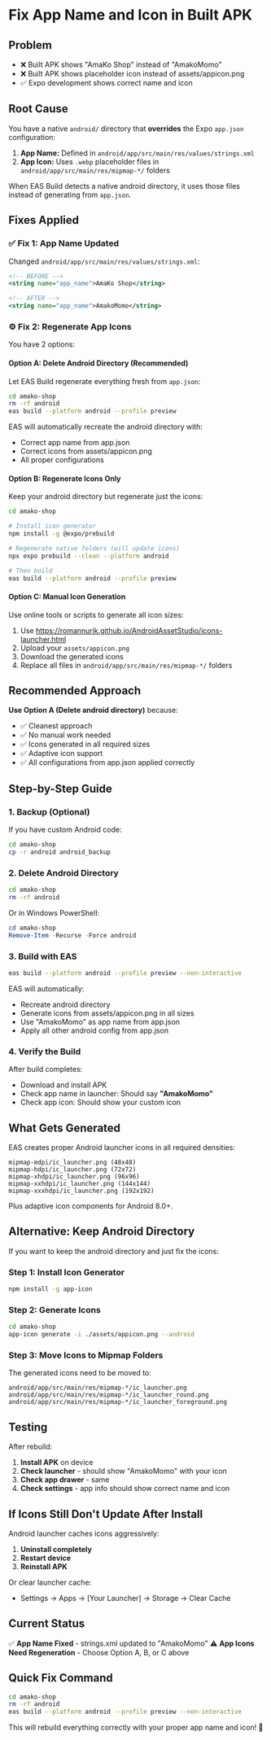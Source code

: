 # Fix App Name and Icon in Built APK

## Problem

- ❌ Built APK shows "AmaKo Shop" instead of "AmakoMomo"
- ❌ Built APK shows placeholder icon instead of assets/appicon.png
- ✅ Expo development shows correct name and icon

## Root Cause

You have a native `android/` directory that **overrides** the Expo `app.json` configuration:

1. **App Name:** Defined in `android/app/src/main/res/values/strings.xml`
2. **App Icon:** Uses `.webp` placeholder files in `android/app/src/main/res/mipmap-*/` folders

When EAS Build detects a native android directory, it uses those files instead of generating from `app.json`.

## Fixes Applied

### ✅ Fix 1: App Name Updated

Changed `android/app/src/main/res/values/strings.xml`:

```xml
<!-- BEFORE -->
<string name="app_name">AmaKo Shop</string>

<!-- AFTER -->
<string name="app_name">AmakoMomo</string>
```

### ⚙️ Fix 2: Regenerate App Icons

You have 2 options:

#### Option A: Delete Android Directory (Recommended)

Let EAS Build regenerate everything fresh from `app.json`:

```bash
cd amako-shop
rm -rf android
eas build --platform android --profile preview
```

EAS will automatically recreate the android directory with:
- Correct app name from app.json
- Correct icons from assets/appicon.png
- All proper configurations

#### Option B: Regenerate Icons Only

Keep your android directory but regenerate just the icons:

```bash
cd amako-shop

# Install icon generator
npm install -g @expo/prebuild

# Regenerate native folders (will update icons)
npx expo prebuild --clean --platform android

# Then build
eas build --platform android --profile preview
```

#### Option C: Manual Icon Generation

Use online tools or scripts to generate all icon sizes:

1. Use https://romannurik.github.io/AndroidAssetStudio/icons-launcher.html
2. Upload your `assets/appicon.png`
3. Download the generated icons
4. Replace all files in `android/app/src/main/res/mipmap-*/` folders

## Recommended Approach

**Use Option A (Delete android directory)** because:
- ✅ Cleanest approach
- ✅ No manual work needed
- ✅ Icons generated in all required sizes
- ✅ Adaptive icon support
- ✅ All configurations from app.json applied correctly

## Step-by-Step Guide

### 1. Backup (Optional)

If you have custom Android code:

```bash
cd amako-shop
cp -r android android_backup
```

### 2. Delete Android Directory

```bash
cd amako-shop
rm -rf android
```

Or in Windows PowerShell:
```powershell
cd amako-shop
Remove-Item -Recurse -Force android
```

### 3. Build with EAS

```bash
eas build --platform android --profile preview --non-interactive
```

EAS will automatically:
- Recreate android directory
- Generate icons from assets/appicon.png in all sizes
- Use "AmakoMomo" as app name from app.json
- Apply all other android config from app.json

### 4. Verify the Build

After build completes:
- Download and install APK
- Check app name in launcher: Should say **"AmakoMomo"**
- Check app icon: Should show your custom icon

## What Gets Generated

EAS creates proper Android launcher icons in all required densities:

```
mipmap-mdpi/ic_launcher.png (48x48)
mipmap-hdpi/ic_launcher.png (72x72)
mipmap-xhdpi/ic_launcher.png (96x96)
mipmap-xxhdpi/ic_launcher.png (144x144)
mipmap-xxxhdpi/ic_launcher.png (192x192)
```

Plus adaptive icon components for Android 8.0+.

## Alternative: Keep Android Directory

If you want to keep the android directory and just fix the icons:

### Step 1: Install Icon Generator

```bash
npm install -g app-icon
```

### Step 2: Generate Icons

```bash
cd amako-shop
app-icon generate -i ./assets/appicon.png --android
```

### Step 3: Move Icons to Mipmap Folders

The generated icons need to be moved to:
```
android/app/src/main/res/mipmap-*/ic_launcher.png
android/app/src/main/res/mipmap-*/ic_launcher_round.png
android/app/src/main/res/mipmap-*/ic_launcher_foreground.png
```

## Testing

After rebuild:

1. **Install APK** on device
2. **Check launcher** - should show "AmakoMomo" with your icon
3. **Check app drawer** - same
4. **Check settings** - app info should show correct name and icon

## If Icons Still Don't Update After Install

Android launcher caches icons aggressively:

1. **Uninstall completely**
2. **Restart device**
3. **Reinstall APK**

Or clear launcher cache:
- Settings → Apps → [Your Launcher] → Storage → Clear Cache

## Current Status

✅ **App Name Fixed** - strings.xml updated to "AmakoMomo"
⚠️ **App Icons Need Regeneration** - Choose Option A, B, or C above

## Quick Fix Command

```bash
cd amako-shop
rm -rf android
eas build --platform android --profile preview --non-interactive
```

This will rebuild everything correctly with your proper app name and icon! 🎉

